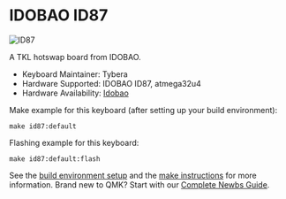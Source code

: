 # IDOBAO ID87

![ID87](https://cdn.shopify.com/s/files/1/0382/1348/4675/products/6601EE887B14D36DE54CA137F0E383AE_1024x1024.jpg)

A TKL hotswap board from IDOBAO.

* Keyboard Maintainer: Tybera
* Hardware Supported: IDOBAO ID87, atmega32u4
* Hardware Availability: [Idobao](https://www.idobao.net/products/idobao-id87-80-hot-swappable-mechanical-keyboard-kit)

Make example for this keyboard (after setting up your build environment):

    make id87:default

Flashing example for this keyboard:

    make id87:default:flash

See the [build environment setup](https://docs.qmk.fm/#/getting_started_build_tools) and the [make instructions](https://docs.qmk.fm/#/getting_started_make_guide) for more information. Brand new to QMK? Start with our [Complete Newbs Guide](https://docs.qmk.fm/#/newbs).
